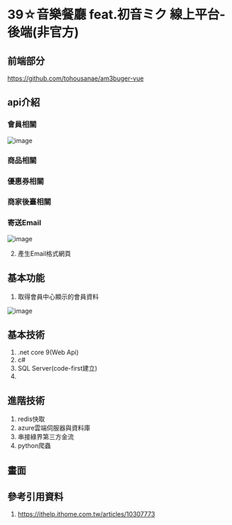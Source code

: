 # 39☆音樂餐廳 feat.初音ミク 線上平台-後端(非官方)

## 前端部分

https://github.com/tohousanae/am3buger-vue

## api介紹


### 會員相關

![image](https://github.com/user-attachments/assets/eee2af9b-143a-478f-9a56-3c4fb3bd10f8)

### 商品相關


### 優惠券相關


### 商家後臺相關


### 寄送Email

![image](https://github.com/user-attachments/assets/3912ef39-bb63-4e6b-986f-f8b95db3e3da)

2. 產生Email格式網頁


## 基本功能

1. 取得會員中心顯示的會員資料<br>

![image](https://github.com/user-attachments/assets/11e78c58-7947-4181-aa03-d0637036e286)

## 基本技術
1. .net core 9(Web Api)
2. c#
3. SQL Server(code-first建立)
4. 

## 進階技術
1. redis快取
2. azure雲端伺服器與資料庫
3. 串接綠界第三方金流
4. python爬蟲

## 畫面

## 參考引用資料
1. https://ithelp.ithome.com.tw/articles/10307773
